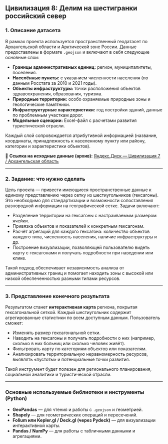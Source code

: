 ## **Цивилизация 8: Делим на шестигранки российский север**

### **1. Описание датасета**

В рамках проекта используется пространственный геодатасет по Архангельской области и Арктической зоне России. Данные предоставлены в формате `.geojson` и включают в себя следующие основные слои:

* **Границы административных единиц:** регион, муниципалитеты, поселения.
* **Населённые пункты:** с указанием численности населения (по данным Росстата за 2010 и 2021 годы).
* **Объекты инфраструктуры:** точки расположения объектов здравоохранения, образования, туризма.
* **Природные территории:** особо охраняемые природные зоны и геологические памятники.
* **Инфраструктурные характеристики:** год постройки зданий, данные по проблемным участкам дорог.
* **Модельные сценарии:** Excel-файл с расчетами развития туристической отрасли.

Каждый слой сопровождается атрибутивной информацией (название, координаты, принадлежность к населенному пункту или району, категории и характеристики объектов).

📁 **Ссылка на исходные данные (архив):**
[Яндекс.Диск — Цивилизация 7 / Архангельская область](https://disk.yandex.ru/d/Wu13r7ymlUfOvw)

---

### **2. Задание: что нужно сделать**

Цель проекта — привести имеющиеся пространственные данные к единому представлению через сетку из шестиугольников (гексагоны). Это необходимо для стандартизации и возможности сопоставления разнородной информации на географической сетке. Задачи включают:

* Разделение территории на гексагоны с настраиваемым размером ячейки.
* Привязка объектов и показателей к конкретным гексагонам.
* Расчёт агрегаций для каждого гексагона: количество объектов каждого типа, численность населения, наличие инфраструктуры и др.
* Построение визуализации, позволяющей пользователю видеть карту с гексагонами и получать подробности при наведении или клике.

Такой подход обеспечивает независимость анализа от административных границ и помогает находить зоны с высокой или низкой обеспеченностью разными типами ресурсов.

---

### **3. Представление конечного результата**

Результатом станет **интерактивная карта** региона, покрытая гексагональной сеткой. Каждый шестиугольник содержит агрегированные статистики по всем доступным данным. Пользователь сможет:

* Изменять размер гексагональной сетки.
* Наводить на гексагоны и получать подробности о них (например, сколько в них больниц или сколько человек живёт).
* Фильтровать карту по категориям объектов или показателям.
* Анализировать территориальную неравномерность ресурсов, выявлять «пустоты» и потенциальные точки развития.

Такой инструмент будет полезен для регионального планирования, социальной аналитики и туристической отрасли.

---

### **Основные используемые библиотеки и инструменты (Python)**

* **GeoPandas** — для чтения и работы с `.geojson` и геометрией.
* **Shapely** — для геометрических операций и пересечений.
* **Folium или Kepler.gl / Deck.gl (через Pydeck)** — для визуализации интерактивной карты.
* **Pandas / NumPy** — для работы с табличными данными и агрегациями.
